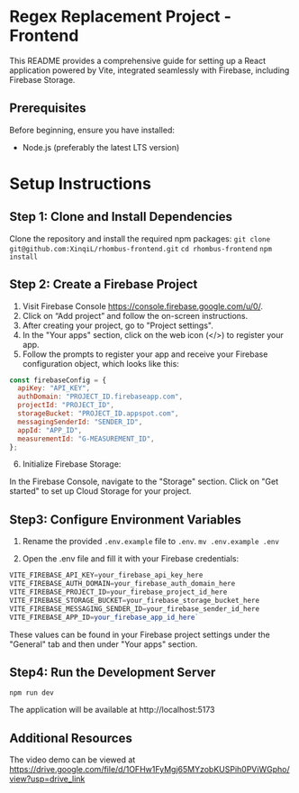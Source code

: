 # Regex Replacement Project - Frontend

This README provides a comprehensive guide for setting up a React application powered by Vite, integrated seamlessly with Firebase, including Firebase Storage.

## Prerequisites

Before beginning, ensure you have installed:

- Node.js (preferably the latest LTS version)

# Setup Instructions

## Step 1: Clone and Install Dependencies

Clone the repository and install the required npm packages:
`git clone git@github.com:XinqiL/rhombus-frontend.git`
`cd rhombus-frontend`
`npm install`

## Step 2: Create a Firebase Project

1. Visit Firebase Console https://console.firebase.google.com/u/0/.
2. Click on “Add project” and follow the on-screen instructions.
3. After creating your project, go to "Project settings".
4. In the "Your apps" section, click on the web icon (</>) to register your app.
5. Follow the prompts to register your app and receive your Firebase configuration object, which looks like this:

```javascript
const firebaseConfig = {
  apiKey: "API_KEY",
  authDomain: "PROJECT_ID.firebaseapp.com",
  projectId: "PROJECT_ID",
  storageBucket: "PROJECT_ID.appspot.com",
  messagingSenderId: "SENDER_ID",
  appId: "APP_ID",
  measurementId: "G-MEASUREMENT_ID",
};
```

6. Initialize Firebase Storage:

In the Firebase Console, navigate to the "Storage" section.
Click on "Get started" to set up Cloud Storage for your project.

## Step3: Configure Environment Variables

1. Rename the provided `.env.example` file to `.env`.
   `mv .env.example .env`

2. Open the .env file and fill it with your Firebase credentials:

```javascript
VITE_FIREBASE_API_KEY=your_firebase_api_key_here
VITE_FIREBASE_AUTH_DOMAIN=your_firebase_auth_domain_here
VITE_FIREBASE_PROJECT_ID=your_firebase_project_id_here
VITE_FIREBASE_STORAGE_BUCKET=your_firebase_storage_bucket_here
VITE_FIREBASE_MESSAGING_SENDER_ID=your_firebase_sender_id_here
VITE_FIREBASE_APP_ID=your_firebase_app_id_here`
```

These values can be found in your Firebase project settings under the "General" tab and then under "Your apps" section.

## Step4: Run the Development Server

`npm run dev`

The application will be available at http://localhost:5173

## Additional Resources

The video demo can be viewed at https://drive.google.com/file/d/1OFHw1FyMgj65MYzobKUSPih0PViWGpho/view?usp=drive_link
